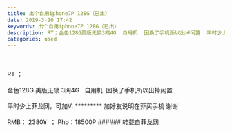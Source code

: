 ```yaml
---
title: 出个自用iphone7P 128G（已出）
date: 2019-3-20 17:42
keywords: 出个自用iphone7P 128G（已出）
description: RT；金色128G美版无锁3网4G  自用机  因换了手机所以出掉闲置  平时少上菲龙网，可加V:*********加好友说明在菲买手机谢谢RMB：2380¥  ；Php：18500P
categories: used
---
```

<td class="t_f" id="postmessage_3267844">

<br/>
<br/>
RT ；<br/>
<br/>
金色128G 美版无锁 3网4G   自用机  因换了手机所以出掉闲置  <br/>
<br/>
平时少上菲龙网，可加V: ********* 加好友说明在菲买手机 谢谢<br/>
<br/>
RMB： 2380¥  ； Php：18500P</td>
###### 转载自菲龙网